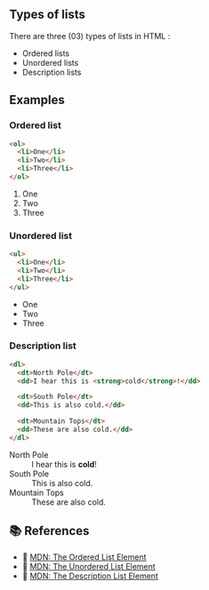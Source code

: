 ## Types of lists
There are three (03) types of lists in HTML : 
- Ordered lists
- Unordered lists
- Description lists

## Examples

### Ordered list
```html
<ol>
  <li>One</li>
  <li>Two</li>
  <li>Three</li>
</ol>
```
<ol>
  <li>One</li>
  <li>Two</li>
  <li>Three</li>
</ol>

### Unordered list
```html
<ul>
  <li>One</li>
  <li>Two</li>
  <li>Three</li>
</ul>
```
<ul>
  <li>One</li>
  <li>Two</li>
  <li>Three</li>
</ul>

### Description list
```html
<dl>
  <dt>North Pole</dt>
  <dd>I hear this is <strong>cold</strong>!</dd>

  <dt>South Pole</dt>
  <dd>This is also cold.</dd>

  <dt>Mountain Tops</dt>
  <dd>These are also cold.</dd>
</dl>
```
<dl>
  <dt>North Pole</dt>
  <dd>I hear this is <strong>cold</strong>!</dd>

  <dt>South Pole</dt>
  <dd>This is also cold.</dd>

  <dt>Mountain Tops</dt>
  <dd>These are also cold.</dd>
</dl>

## 📚 References

- 🔗 [MDN: The Ordered List Element](https://developer.mozilla.org/en-US/docs/Web/HTML/Element/ol)
- 🔗 [MDN: The Unordered List Element](https://developer.mozilla.org/en-US/docs/Web/HTML/Element/ul)
- 🔗 [MDN: The Description  List Element](https://developer.mozilla.org/en-US/docs/Web/HTML/Element/dl)
